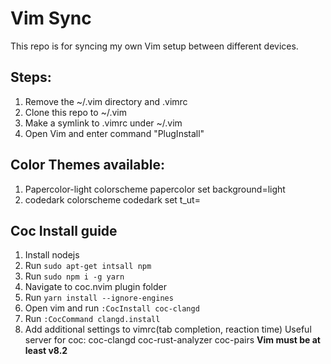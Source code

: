 # Vim Sync

This repo is for syncing my own Vim setup between different devices.

## Steps:

1. Remove the ~/.vim directory and .vimrc
2. Clone this repo to ~/.vim
3. Make a symlink to .vimrc under ~/.vim
4. Open Vim and enter command "PlugInstall"

## Color Themes available:

1. Papercolor-light
    colorscheme papercolor
    set background=light
2. codedark
    colorscheme codedark
    set t_ut=

## Coc Install guide
1. Install nodejs 
2. Run `sudo apt-get intsall npm`
3. Run `sudo npm i -g yarn`
4. Navigate to coc.nvim plugin folder
5. Run `yarn install --ignore-engines`
6. Open vim and run `:CocInstall coc-clangd`
7. Run `:CocCommand clangd.install`
8. Add additional settings to vimrc(tab completion, reaction time)
Useful server for coc: coc-clangd coc-rust-analyzer coc-pairs
**Vim must be at least v8.2**
